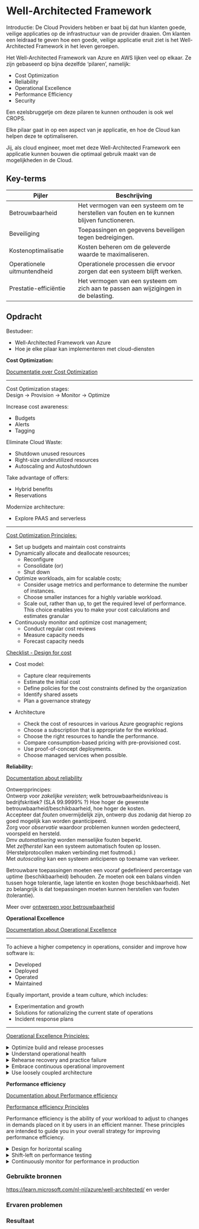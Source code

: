 # Well-Architected Framework

Introductie:
De Cloud Providers hebben er baat bij dat hun klanten goede, veilige applicaties op de infrastructuur van de provider draaien. Om klanten een leidraad te geven hoe een goede, veilige applicatie eruit ziet is het Well-Architected Framework in het leven geroepen.

Het Well-Architected Framework van Azure en AWS lijken veel op elkaar. Ze zijn gebaseerd op bijna dezelfde ‘pilaren’, namelijk:
* Cost Optimization
* Reliability
* Operational Excellence
* Performance Efficiency 
* Security 

Een ezelsbruggetje om deze pilaren te kunnen onthouden is ook wel CROPS.

Elke pilaar gaat in op een aspect van je applicatie, en hoe de Cloud kan helpen deze te optimaliseren.

Jij, als cloud engineer, moet met deze Well-Architected Framework een applicatie kunnen bouwen die optimaal gebruik maakt van de mogelijkheden in de Cloud.


## Key-terms
| **Pijler**                  | **Beschrijving**                                                                            |
|-----------------------------|---------------------------------------------------------------------------------------------|
| Betrouwbaarheid             | Het vermogen van een systeem om te herstellen van fouten en te kunnen blijven functioneren. |
| Beveiliging                 | Toepassingen en gegevens beveiligen tegen bedreigingen.                                     |
| Kostenoptimalisatie         | Kosten beheren om de geleverde waarde te maximaliseren.                                     |
| Operationele uitmuntendheid | Operationele processen die ervoor zorgen dat een systeem blijft werken.                     |
| Prestatie-efficiëntie       | Het vermogen van een systeem om zich aan te passen aan wijzigingen in de belasting.         |


## Opdracht

Bestudeer:
* Well-Architected Framework van Azure
* Hoe je elke pilaar kan implementeren met cloud-diensten 

**Cost Optimization:**

[Documentatie over Cost Optimization](https://learn.microsoft.com/nl-nl/azure/well-architected/cost/)

---------------------
Cost Optimization stages:  
Design -> Provision -> Monitor -> Optimize

Increase cost awareness:
* Budgets
* Alerts
* Tagging

Eliminate Cloud Waste:
* Shutdown unused resources
* Right-size underutilized resources
* Autoscaling and Autoshutdown  

Take advantage of offers:
* Hybrid benefits
* Reservations

Modernize architecture:
* Explore PAAS and serverless
---------------------

[Cost Optimization Principles:](https://learn.microsoft.com/en-us/azure/well-architected/cost/principles)  

* Set up budgets and maintain cost constraints
* Dynamically allocate and deallocate resources;
    * Reconfigure
    * Consolidate (or)
    * Shut down
* Optimize workloads, aim for scalable costs;   
    * Consider usage metrics and performance to determine the number of instances.
    * Choose smaller instances for a highly variable workload.
    * Scale out, rather than up, to get the required level of performance. This choice enables you to make your cost calculations and estimates granular
* Continuously monitor and optimize cost management;
    * Conduct regular cost reviews
    * Measure capacity needs
    * Forecast capacity needs

[Checklist - Design for cost](https://learn.microsoft.com/en-us/azure/well-architected/cost/design-checklist:)  

* Cost model:  
    * Capture clear requirements    
    * Estimate the initial cost    
    * Define policies for the cost constraints defined by the organization
    * Identify shared assets  
    * Plan a governance strategy  


* Architecture  
    * Check the cost of resources in various Azure geographic regions  
    * Choose a subscription that is appropriate for the workload.  
    * Choose the right resources to handle the performance.  
    * Compare consumption-based pricing with pre-provisioned cost.  
    * Use proof-of-concept deployments.  
    * Choose managed services when possible. 

**Reliability:**

[Documentation about reliability](https://learn.microsoft.com/nl-nl/azure/well-architected/resiliency/)

Ontwerpprincipes:   
Ontwerp voor *zakelijke vereisten*; welk betrouwbaarheidsniveau is bedrijfskritiek? (SLA 99.9999% ?) Hoe hoger de gewenste betrouwbaarheid/beschikbaarheid, hoe hoger de kosten.    
Accepteer dat *fouten* onvermijdelijk zijn, ontwerp dus zodanig dat hierop zo goed mogelijk kan worden geanticipeerd.  
Zorg voor *observatie* waardoor problemen kunnen worden gedecteerd, voorspeld en hersteld.  
Dmv *automatisering* worden menselijke fouten beperkt.   
Met *zelfherstel* kan een systeem automatisch fouten op lossen. (Herstelprotocollen maken verbinding met foutmodi.)  
Met *autoscaling* kan een systeem anticiperen op toename van verkeer.

Betrouwbare toepassingen moeten een vooraf gedefinieerd percentage van uptime (beschikbaarheid) behouden. Ze moeten ook een balans vinden tussen hoge tolerantie, lage latentie en kosten (hoge beschikbaarheid). Net zo belangrijk is dat toepassingen moeten kunnen herstellen van fouten (tolerantie).

Meer over [ontwerpen voor betrouwbaarheid](https://learn.microsoft.com/nl-nl/azure/well-architected/resiliency/design-checklist)

**Operational Excellence**

[Documentation about Operational Excellence](https://learn.microsoft.com/en-us/azure/well-architected/devops/)  

-----
To achieve a higher competency in operations, consider and improve how software is:

* Developed
* Deployed
* Operated
* Maintained

Equally important, provide a team culture, which includes:

* Experimentation and growth
* Solutions for rationalizing the current state of operations
* Incident response plans
-----

[Operational Excellence Principles:](https://learn.microsoft.com/en-us/azure/well-architected/devops/principles)  

<details>
<summary>Optimize build and release processes</summary>

Embrace software engineering disciplines across your entire environment, which include the following disciplines:

* Provision with Infrastructure as Code
* Build and release with continuous integration and continuous delivery (CI/CD) pipelines
* Use automated testing methods
* Avoid configuration drift through configuration as code  

This approach ensures the creation and management of environments throughout the software development lifecycle. It enables:

* Consistency
* Repetition
* Early detection of issues

</details>

<details>
<summary>
Understand operational health</summary>

Implement systems and processes to monitor all aspects of your workload. Including:

* Build and release processes
* Infrastructure health
* Application health

Robust monitoring ensures the observability of a workload and allows you to correlate events and take proactive mitigating issues.

In addition, customer data is critical to understanding the health of a workload and whether the service is meeting the business goals.
</details>

<details>

<summary>Rehearse recovery and practice failure</summary>
Rehearse recovery and practice failure using the following methods:

* Run disaster recovery (DR) drills on a regular cadence.
* Use chaos engineering practices to identify and remediate weak points in application reliability.
* Rehearse failure to validate the effectiveness of recovery processes and ensure teams are familiar with their responsibilities.
* Document past failures and automate their remediation where possible.

</details>

<details>
<summary>Embrace continuous operational improvement</summary>

Teams that embrace continuous operational improvement continuously evaluate and refine operational procedures and tasks. They strive to reduce complexity and ambiguity whenever possible.

Adopting a continuous improvement culture helps organizations:

* Evolve processes over time.
* Optimize inefficiencies and associated processes.
* Learn from failures.
* Continuously evaluate new opportunities.

</details>

<details>
<summary>Use loosely coupled architecture</summary>
Use modern architecture patterns such as:

* microservices
* loosely coupled
* serverless  

and pair this with cloud design patterns such as:

* Circuit breakers
* Load-Leveling
* Throttling  

and advanced deployment strategies like:
<details>
<summary>* Canary</summary>
Canary deployment is a strategy where a new version of an application is deployed to a small subset of users or servers, allowing for testing and monitoring of the new version in a real-world environment before rolling it out to the entire system. This allows for early detection of potential issues and reduces the risk of a system-wide failure. If the canary deployment is successful, the new version can then be gradually rolled out to the rest of the system. This strategy is useful when rolling out major updates to an application, or when deploying critical infrastructure changes.
</details>
<details>
<summary>* Blue-green  </summary>
Blue-green deployment is a strategy where two identical environments, one running the current version of the application (blue) and the other running the new version (green), are set up side-by-side. Traffic is then gradually routed from the blue environment to the green environment until all traffic is directed to the green environment. If any issues arise during the deployment process, traffic can be easily redirected back to the blue environment. This strategy is useful when deploying large, complex applications or when making infrastructure changes that require downtime.
</details>
<details>
<summary>* Staggered</summary>
Staggered deployment, also known as rolling deployment, is a strategy where a new version of an application is deployed incrementally across the system in a controlled and sequential manner. A small percentage of servers are updated at a time, and the deployment process is monitored closely for issues. If any issues are detected, the deployment can be halted and rolled back. This strategy is useful when rolling out minor updates to an application or when making infrastructure changes that require minimal downtime.
</details>

to enable teams to build and deploy services independently and minimize the impact if there is a service failure.

This principle also extends to procedural decoupling. Teams will be able to take full advantage of their loosely coupled architecture if they do not have to depend on partner teams to support, approve, or operate their workloads.
</details>

**Performance efficiency**

[Documentation about Performance efficiency](https://learn.microsoft.com/en-us/azure/well-architected/scalability/)

[Performance efficiency Principles](https://learn.microsoft.com/en-us/azure/well-architected/scalability/principles)  

Performance efficiency is the ability of your workload to adjust to changes in demands placed on it by users in an efficient manner. These principles are intended to guide you in your overall strategy for improving performance efficiency.

<details>
<summary>Design for horizontal scaling</summary>

*Horizontal scaling allows for elasticity.* Instances are added (scale-out) or removed (scale-in) in response to changes in load. Scaling out can improve resiliency by building redundancy. Scaling in can help reduce costs by shutting down excess capacity.
| Approach                                                       | Benefit                                                                                                                                                                                                                                     |
|----------------------------------------------------------------|---------------------------------------------------------------------------------------------------------------------------------------------------------------------------------------------------------------------------------------------|
| Define a capacity model according to the business requirements | Test the limits for predicted and random spikes and fluctuations in load to make sure the application can scale. Factor in the SKU service limits and regional limits so that application scales as expected if there's a regional failure. |
| Use PaaS offerings                                             | Take advantage of the built-in capabilities that automatically trigger scaling operations instead of investing in manual scaling efforts that often require custom implementations and can be error prone.                                  |
| Choose the right resources and right-size                      | Determine if the resources can support the anticipated load. Also, justify the cost implications of the choices.                                                                                                                            |
| Apply strategies in your design early                          | Accelerate adoption without significant changes. For example, strive for stateless application and store state externally in a database or distributed cache. Use caching where possible, to minimize the processing load.                  |

An alternate approach is vertical scaling (scale up). However, you eventually may reach a limit where there isn't a larger system, and you can't scale up anymore. At that point, any further scaling must be horizontal. So it's good practice to employ a scale-out architecture early on.

</details>

<details>
<summary>Shift-left on performance testing</summary>

*Test early and test often to catch issues early.*
| Approach                                                        | Benefit                                                                                                                                                                                                                                                                                      |
|-----------------------------------------------------------------|----------------------------------------------------------------------------------------------------------------------------------------------------------------------------------------------------------------------------------------------------------------------------------------------|
| Run load and stress tests                                       | Measure the application's performance under predetermined amounts of load and also the maximum load your application and its infrastructure can withstand.                                                                                                                                   |
| Establish performance baselines                                 | Determine the current efficiency of the application and its supporting infrastructure. You'll be able to identify bottlenecks early before it worsens with load. Also, this strategy can lead to strategies for improvements and determine if the application is meeting the business goals. |
| Run the test in the continuous integration (CI) build pipeline. | Detect issues early. Any development effort must go through continuous performance testing to make sure changes to the codebase doesn't negatively affect performance.                                                                                                                       |
</details>

<details>
<summary>Continuously monitor for performance in production</summary>

*Observe the system holistically to evaluate the overall health of the solution.* Capture the test results not only in dev/test environment but also in production. Monitoring and logging in production can help identify bottlenecks and opportunities for improvement.

| Approach                                          | Benefit                                                                                                                                                               |
|---------------------------------------------------|-----------------------------------------------------------------------------------------------------------------------------------------------------------------------|
| Monitor the health of the entire solution         | Know about the scalability and resiliency of the infrastructure, application, and dependent services. Gather and review key performance counters regularly.           |
| Capture data from repeatable processes            | Evaluate the metrics over time that would allow for autoscaling with demand. For reliability, look for early warning signs that might require proactive intervention. |
| Reevaluate the needs of the workload continuously | Identify improvement opportunities with resolution planning. This effort may require updated configurations and deprecations in favor of more-appropriate solutions.  |

</details>

### Gebruikte bronnen
https://learn.microsoft.com/nl-nl/azure/well-architected/  en verder


### Ervaren problemen

### Resultaat
